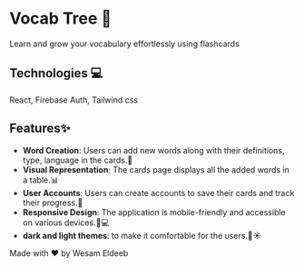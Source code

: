 # Vocab Tree 🌳

Learn and grow your vocabulary effortlessly using flashcards

## Technologies 💻

React, Firebase Auth, Tailwind css

## Features✨

- **Word Creation**: Users can add new words along with their definitions, type, language in the cards.📝
- **Visual Representation**: The cards page displays all the added words in a table.📊
- **User Accounts**: Users can create accounts to save their cards and track their progress.👤
- **Responsive Design**: The application is mobile-friendly and accessible on various devices.📱💻
- **dark and light themes**: to make it comfortable for the users.🌙☀️

  
Made with ♥ by Wesam Eldeeb
